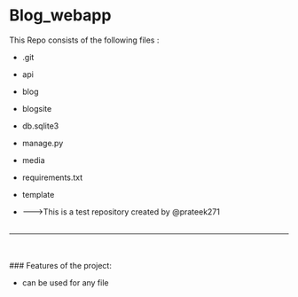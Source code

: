 # Blog_webapp
This Repo consists of the following files :
- .git
- api
- blog
- blogsite
- db.sqlite3
- manage.py
- media
- requirements.txt
- template




- --->This is a test repository created by @prateek271
<br><br>
---
<br><br>###	Features of the project:
<br>


- can be used for any file